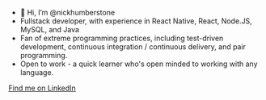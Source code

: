- 👋 Hi, I’m @nickhumberstone
- Fullstack developer, with experience in React Native, React, Node.JS, MySQL, and Java
- Fan of extreme programming practices, including test-driven development, continuous integration / continuous delivery, and pair programming.
- Open to work - a quick learner who's open minded to working with any language.

[Find me on LinkedIn](https://linkedin.com/in/nickhumberstone)

<!---
nickhumberstone/nickhumberstone is a ✨ special ✨ repository because its `README.md` (this file) appears on your GitHub profile.
You can click the Preview link to take a look at your changes.
--->

